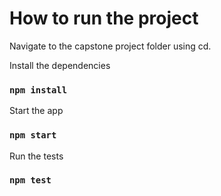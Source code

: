 # How to run the project

Navigate to the capstone project folder using cd.

Install the dependencies
### `npm install`

Start the app
### `npm start`

Run the tests
### `npm test`

